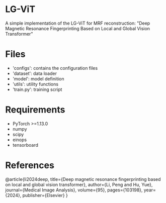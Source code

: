 # LG-ViT
A simple implementation of the LG-ViT for MRF reconstruction: "Deep Magnetic Resonance Fingerprinting Based on Local and Global Vision Transformer"

# Files
* 'configs': contains the configuration files
* 'dataset': data loader
* 'model': model definition
* 'utils': utility functions
* 'train.py': training script

# Requirements
* PyTorch >=1.13.0
* numpy
* scipy
* einops
* tensorboard

# References
@article{li2024deep,
  title={Deep magnetic resonance fingerprinting based on local and global vision transformer},
  author={Li, Peng and Hu, Yue},
  journal={Medical Image Analysis},
  volume={95},
  pages={103198},
  year={2024},
  publisher={Elsevier}
}
